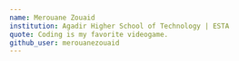 ```yaml
---
name: Merouane Zouaid
institution: Agadir Higher School of Technology | ESTA
quote: Coding is my favorite videogame.
github_user: merouanezouaid
---
```


